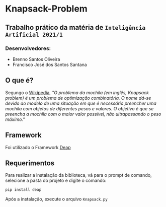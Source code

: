 # Knapsack-Problem

## Trabalho prático da matéria de `Inteligência Artificial 2021/1`


### Desenvolvedores:
* Brenno Santos Oliveira
* Francisco José dos Santos Santana

## O que é?
Segungo o [Wikipedia](https://pt.wikipedia.org/wiki/Problema_da_mochila),
*"O problema da mochila (em inglês, Knapsack problem) é um problema de optimização combinatória. 
O nome dá-se devido ao modelo de uma situação em que é necessário preencher uma mochila com objetos de diferentes pesos e valores.
O objetivo é que se preencha a mochila com o maior valor possível, não ultrapassando o peso máximo."*

## Framework
Foi utilizado o Framework [Deap](https://deap.readthedocs.io/en/master/)

##  Requerimentos
Para realizar a instalação da biblioteca, vá para o prompt de comando, selecione a pasta do projeto e digite o comando:

```pip install deap```

Após a instalação, execute o arquivo `Knapsack.py`
